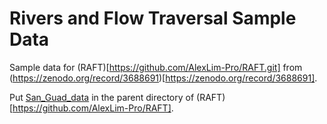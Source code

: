# Rivers and Flow Traversal Sample Data

Sample data for (RAFT)[https://github.com/AlexLim-Pro/RAFT.git] from (https://zenodo.org/record/3688691)[https://zenodo.org/record/3688691].

Put [San_Guad_data](San_Guad_data) in the parent directory of (RAFT)[https://github.com/AlexLim-Pro/RAFT].